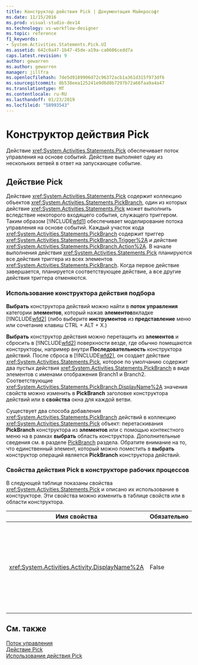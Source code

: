 ```yaml
---
title: Конструктор действия Pick | Документация Майкрософт
ms.date: 11/15/2016
ms.prod: visual-studio-dev14
ms.technology: vs-workflow-designer
ms.topic: reference
f1_keywords:
- System.Activities.Statements.Pick.UI
ms.assetid: 642c0a47-1b47-45de-a19a-ca0606cedd7a
caps.latest.revision: 9
author: gewarren
ms.author: gewarren
manager: jillfra
ms.openlocfilehash: 7de5d9189906d72c96372acb1a361d315f973df6
ms.sourcegitcommit: 8b538eea125241e9d6d8b7297b72a66faa9a4a47
ms.translationtype: MT
ms.contentlocale: ru-RU
ms.lasthandoff: 01/23/2019
ms.locfileid: "58993543"
---
```

# <a name="pick-activity-designer"></a>Конструктор действия Pick
Действие <xref:System.Activities.Statements.Pick> обеспечивает поток управления на основе событий. Действие выполняет одну из нескольких ветвей в ответ на запускающее событие.  
  
## <a name="the-pick-activity"></a>Действие Pick  
 Действие <xref:System.Activities.Statements.Pick> содержит коллекцию объектов <xref:System.Activities.Statements.PickBranch>, один из которых действие <xref:System.Activities.Statements.Pick> может выполнить вследствие некоторого входящего события, служащего триггером. Таким образом [!INCLUDE[wfd1](../includes/wfd1-md.md)] обеспечивает моделирование потока управления на основе событий. Каждый участок кода <xref:System.Activities.Statements.PickBranch> содержит триггер <xref:System.Activities.Statements.PickBranch.Trigger%2A> и действие <xref:System.Activities.Statements.PickBranch.Action%2A>. В начале выполнения действия <xref:System.Activities.Statements.Pick> планируются все действия триггера из всех элементов <xref:System.Activities.Statements.PickBranch>. Когда первое действие завершается, планируется соответствующее действие, а все другие действия триггера отменяются.  
  
### <a name="how-to-use-the-pick-activity-designer"></a>Использование конструктора действия подбора  
 **Выбрать** конструктора действий можно найти в **поток управления** категории **элементов**, который нажав **элементов**вкладке [!INCLUDE[wfd2](../includes/wfd2-md.md)] (либо выберите **инструментов** из **представление** меню или сочетание клавиш CTRL + ALT + X.)  
  
 **Выбрать** конструктор действия можно перетащить из **элементов** и сбросить в [!INCLUDE[wfd2](../includes/wfd2-md.md)] поверхности везде, где обычно помещаются конструкторы, например внутри  **Последовательность** конструктора действий. После сброса в [!INCLUDE[wfd2](../includes/wfd2-md.md)], он создает действие <xref:System.Activities.Statements.Pick>, которое по умолчанию содержит два пустых действия <xref:System.Activities.Statements.PickBranch> в виде элементов с именами отображения Branch1 и Branch2. Соответствующие <xref:System.Activities.Statements.PickBranch.DisplayName%2A> значения свойств можно изменить в **PickBranch** заголовке конструктора действий или в **свойства** окна для каждой ветви.  
  
 Существует два способа добавления <xref:System.Activities.Statements.PickBranch> действий в коллекцию <xref:System.Activities.Statements.Pick> объект: перетаскивания **PickBranch** конструктора из **элементов** или с помощью контекстного меню на в рамках **выбрать** область конструктора. Дополнительные сведения см. в разделе [PickBranch](../workflow-designer/pickbranch-activity-designer.md) раздела. Обратите внимание на то, что единственный элемент, который можно поместить в **выбрать** конструктор операций является **PickBranch** конструктора действий.  
  
### <a name="pick-activity-properties-in-the-workflow-designer"></a>Свойства действия Pick в конструкторе рабочих процессов  
 В следующей таблице показаны свойства <xref:System.Activities.Statements.Pick> и описано их использование в конструкторе. Эти свойства можно изменить в таблице свойств или в области конструктора.  
  
|Имя свойства|Обязательно|Использование|  
|-------------------|--------------|-----------|  
|<xref:System.Activities.Activity.DisplayName%2A>|False|Указывает дополнительное понятное имя конструктора действия <xref:System.Activities.Statements.Pick> в заголовке. Значение по умолчанию - Pick. Значение можно дополнительно изменить в таблице свойств или напрямую в заголовке конструктора операций.<br /><br /> Несмотря на то что свойство <xref:System.Activities.Activity.DisplayName%2A> не является обязательным, его все же рекомендуется использовать.|  
  
## <a name="see-also"></a>См. также  
 [Поток управления](../workflow-designer/control-flow-activity-designers.md)   
 [Действие Pick](http://msdn.microsoft.com/library/b3e49b7f-0285-4720-8c09-11ae18f0d53e)   
 [Использование действия Pick](http://msdn.microsoft.com/library/b89be812-a247-4025-b0e3-ffb20db027a6)